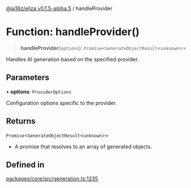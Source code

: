 [@ai16z/eliza v0.1.5-alpha.5](../index.md) / handleProvider

# Function: handleProvider()

> **handleProvider**(`options`): `Promise`\<`GenerateObjectResult`\<`unknown`\>\>

Handles AI generation based on the specified provider.

## Parameters

• **options**: `ProviderOptions`

Configuration options specific to the provider.

## Returns

`Promise`\<`GenerateObjectResult`\<`unknown`\>\>

- A promise that resolves to an array of generated objects.

## Defined in

[packages/core/src/generation.ts:1235](https://github.com/AIFlowML/eliza_aiflow/blob/main/packages/core/src/generation.ts#L1235)
